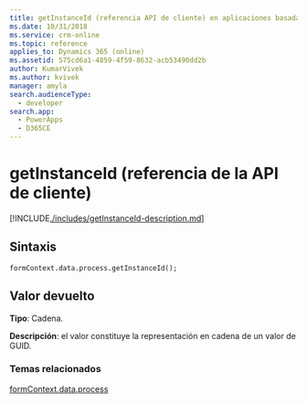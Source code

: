 ```yaml
---
title: getInstanceId (referencia API de cliente) en aplicaciones basadas en modelo| Microsoft Docs
ms.date: 10/31/2018
ms.service: crm-online
ms.topic: reference
applies_to: Dynamics 365 (online)
ms.assetid: 575cd6a1-4859-4f59-8632-acb53490dd2b
author: KumarVivek
ms.author: kvivek
manager: amyla
search.audienceType:
  - developer
search.app:
  - PowerApps
  - D365CE
---
```

# <a name="getinstanceid-client-api-reference"></a>getInstanceId (referencia de la API de cliente)



[!INCLUDE[./includes/getInstanceId-description.md](./includes/getInstanceId-description.md)]

## <a name="syntax"></a>Sintaxis

`formContext.data.process.getInstanceId();`

## <a name="return-value"></a>Valor devuelto

**Tipo**: Cadena. 

**Descripción**: el valor constituye la representación en cadena de un valor de GUID.

### <a name="related-topics"></a>Temas relacionados

[formContext.data.process](../../formContext-data-process.md)
 


